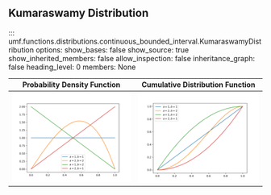 ## Kumaraswamy Distribution

<!-- prettier-ignore -->
::: umf.functions.distributions.continuous_bounded_interval.KumaraswamyDistribution
    options:
        show_bases: false
        show_source: true
        show_inherited_members: false
        allow_inspection: false
        inheritance_graph: false
        heading_level: 0
        members: None

|                         Probability Density Function                          |                           Cumulative Distribution Function                            |
| :---------------------------------------------------------------------------: | :-----------------------------------------------------------------------------------: |
| ![KumaraswamyDistribution](../../../extra/images/KumaraswamyDistribution.png) | ![KumaraswamyDistribution-CML](../../../extra/images/KumaraswamyDistribution-cml.png) |
